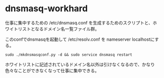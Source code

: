 # dnsmasq-workhard

仕事に集中するための /etc/dnsmasq.conf を生成するためのスクリプトと、ホワイトリストとなるドメイン名一覧ファイル群。

このconfでdnsmasqを起動して /etc/resolv.conf を nameserver localhostにする。

```sudo ./mkdnsmasqconf.py -d && sudo service dnsmasq restart```

ホワイトリストに記述されているドメイン名以外は引けなくなるので、かなり色々なことができなくなって仕事に集中できる。
